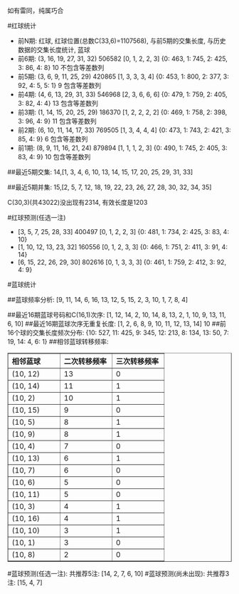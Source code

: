 <!-- 
.. title: 双色球2014141期(2014-12-04)数据分析报告
.. slug: slott-2014141-2014-12-04-report
.. date: 2014-12-05 08:00:00 UTC+08:00
.. tags: Lottery
.. link: 
.. description: 
.. type: text
-->

如有雷同，纯属巧合

<!-- TEASER_END-->

#红球统计

- 前N期: 红球, 红球位置(总数C(33,6)=1107568), 与前5期的交集长度, 与历史数据的交集长度统计, 蓝球
- 前6期: (3, 16, 19, 27, 31, 32) 506582 [0, 1, 2, 2, 3] {0: 463, 1: 745, 2: 425, 3: 86, 4: 8} 10 不包含等差数列
- 前5期: (3, 6, 9, 11, 25, 29) 420865 [1, 3, 3, 3, 4] {0: 453, 1: 800, 2: 377, 3: 92, 4: 5, 5: 1} 9 包含等差数列
- 前4期: (4, 6, 13, 29, 31, 33) 546968 [2, 3, 6, 6, 6] {0: 479, 1: 759, 2: 405, 3: 82, 4: 4} 13 包含等差数列
- 前3期: (1, 14, 15, 20, 25, 29) 186370 [1, 2, 2, 2, 2] {0: 469, 1: 758, 2: 398, 3: 96, 4: 9} 11 包含等差数列
- 前2期: (6, 10, 11, 14, 17, 33) 769505 [1, 3, 4, 4, 4] {0: 473, 1: 743, 2: 421, 3: 85, 4: 9} 6 包含等差数列
- 前1期: (8, 9, 11, 16, 21, 24) 879894 [1, 1, 1, 2, 3] {0: 490, 1: 745, 2: 405, 3: 83, 4: 9} 10 包含等差数列

##最近5期交集:
14,[1, 3, 4, 6, 10, 13, 14, 15, 17, 20, 25, 29, 31, 33]

##最近5期并集:
15,[2, 5, 7, 12, 18, 19, 22, 23, 26, 27, 28, 30, 32, 34, 35]

C(30,3)(共43022)没出现有2314, 
有效长度是1203

#红球预测(任选一注)

- [3, 5, 7, 25, 28, 33] 400497 [0, 1, 2, 2, 3] {0: 481, 1: 734, 2: 425, 3: 83, 4: 10}
- [1, 10, 12, 13, 23, 32] 160556 [0, 1, 2, 3, 3] {0: 466, 1: 751, 2: 411, 3: 91, 4: 14}
- [6, 15, 22, 26, 29, 30] 802616 [0, 1, 3, 3, 3] {0: 461, 1: 759, 2: 412, 3: 92, 4: 9}

#蓝球统计

##蓝球频率分析:
[9, 11, 14, 6, 16, 13, 12, 5, 15, 2, 3, 10, 1, 7, 8, 4]

##最近16期蓝球号码和C(16,1)次序:
[1, 12, 14, 2, 10, 14, 8, 13, 2, 1, 10, 9, 13, 11, 6, 10]
##最近16期蓝球次序无重复长度:
[1, 2, 6, 8, 9, 10, 11, 12, 13, 14] 10
##前16个球的交集长度频次分布:
{10: 527, 11: 425, 9: 345, 12: 213, 8: 134, 13: 50, 7: 19, 14: 4, 6: 1}
##相邻蓝球转移频率:
<table border="1" class="table table-striped dataframe">
  <thead>
    <tr style="text-align: left;">
      <th style="min-width: 100px;">相邻蓝球</th>
      <th style="min-width: 100px;">二次转移频率</th>
      <th style="min-width: 100px;">三次转移频率</th>
    </tr>
  </thead>
  <tbody>
    <tr>
      <td> (10, 12)</td>
      <td> 13</td>
      <td> 0</td>
    </tr>
    <tr>
      <td> (10, 14)</td>
      <td> 11</td>
      <td> 1</td>
    </tr>
    <tr>
      <td>  (10, 2)</td>
      <td> 10</td>
      <td> 1</td>
    </tr>
    <tr>
      <td> (10, 15)</td>
      <td>  9</td>
      <td> 0</td>
    </tr>
    <tr>
      <td>  (10, 5)</td>
      <td>  8</td>
      <td> 1</td>
    </tr>
    <tr>
      <td>  (10, 9)</td>
      <td>  8</td>
      <td> 1</td>
    </tr>
    <tr>
      <td>  (10, 4)</td>
      <td>  7</td>
      <td> 0</td>
    </tr>
    <tr>
      <td> (10, 13)</td>
      <td>  6</td>
      <td> 1</td>
    </tr>
    <tr>
      <td>  (10, 7)</td>
      <td>  6</td>
      <td> 0</td>
    </tr>
    <tr>
      <td>  (10, 6)</td>
      <td>  5</td>
      <td> 0</td>
    </tr>
    <tr>
      <td> (10, 11)</td>
      <td>  5</td>
      <td> 0</td>
    </tr>
    <tr>
      <td>  (10, 3)</td>
      <td>  4</td>
      <td> 1</td>
    </tr>
    <tr>
      <td> (10, 16)</td>
      <td>  4</td>
      <td> 1</td>
    </tr>
    <tr>
      <td> (10, 10)</td>
      <td>  3</td>
      <td> 1</td>
    </tr>
    <tr>
      <td>  (10, 1)</td>
      <td>  3</td>
      <td> 0</td>
    </tr>
    <tr>
      <td>  (10, 8)</td>
      <td>  2</td>
      <td> 0</td>
    </tr>
  </tbody>
</table>
#蓝球预测(任选一注):
共推荐5注: [14, 2, 7, 6, 10]
#蓝球预测(尚未出现):
共推荐3注: [15, 4, 7]

